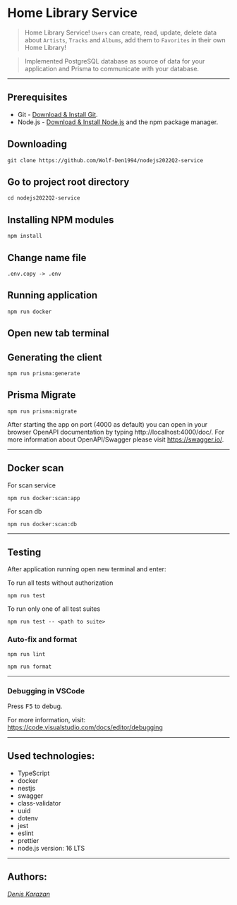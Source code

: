# Home Library Service

> Home Library Service! `Users` can create, read, update, delete data about `Artists`, `Tracks` and `Albums`, add them to `Favorites` in their own Home Library!

> Implemented PostgreSQL database as source of data for your application and Prisma to communicate with your database.

---

## Prerequisites

- Git - [Download & Install Git](https://git-scm.com/downloads).
- Node.js - [Download & Install Node.js](https://nodejs.org/en/download/) and the npm package manager.

## Downloading

```
git clone https://github.com/Wolf-Den1994/nodejs2022Q2-service
```

## Go to project root directory

```
cd nodejs2022Q2-service
```

## Installing NPM modules

```
npm install
```

## Change name file

```
.env.copy -> .env
```

## Running application

```
npm run docker
```

## Open new tab terminal

## Generating the client
```
npm run prisma:generate
```

## Prisma Migrate
```
npm run prisma:migrate
```

After starting the app on port (4000 as default) you can open
in your browser OpenAPI documentation by typing http://localhost:4000/doc/.
For more information about OpenAPI/Swagger please visit https://swagger.io/.

---

## Docker scan

For scan service

```
npm run docker:scan:app
```

For scan db

```
npm run docker:scan:db
```

---

## Testing

After application running open new terminal and enter:

To run all tests without authorization

```
npm run test
```

To run only one of all test suites

```
npm run test -- <path to suite>
```

### Auto-fix and format

```
npm run lint
```

```
npm run format
```

---

### Debugging in VSCode

Press <kbd>F5</kbd> to debug.

For more information, visit: https://code.visualstudio.com/docs/editor/debugging

---

## Used technologies:
- TypeScript
- docker
- nestjs
- swagger
- class-validator
- uuid
- dotenv
- jest
- eslint
- prettier
- node.js version: 16 LTS

---

## Authors:
 *[Denis Karazan](https://github.com/Wolf-Den1994)*